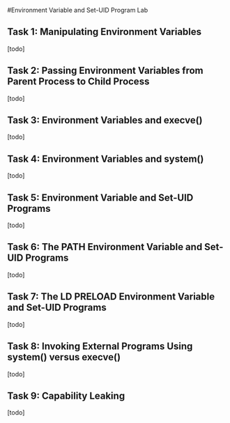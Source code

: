 #Environment Variable and Set-UID Program Lab

## Task 1: Manipulating Environment Variables
[todo]

## Task 2: Passing Environment Variables from Parent Process to Child Process
[todo]

## Task 3: Environment Variables and execve()
[todo]

## Task 4: Environment Variables and system()
[todo]

## Task 5: Environment Variable and Set-UID Programs
[todo]

## Task 6: The PATH Environment Variable and Set-UID Programs
[todo]

## Task 7: The LD PRELOAD Environment Variable and Set-UID Programs
[todo]

## Task 8: Invoking External Programs Using system() versus execve()
[todo]

## Task 9: Capability Leaking
[todo]
